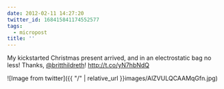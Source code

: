 ```yaml
---
date: 2012-02-11 14:27:20
twitter_id: 168415841174552577
tags:
  - micropost
title: ''
---
```


My kickstarted Christmas present arrived, and in an electrostatic bag no less! Thanks, [@britthildreth](https://twitter.com/britthildreth)! http://t.co/yN7hbNdQ

![Image from twitter]({{ "/" | relative_url  }}images/AlZVULQCAAMqGfn.jpg)
